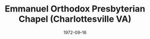 ---
date: &id001 1972-09-16
end_date: null
location:
  address: None
  city: Charlottesville
  state: VA
minister:
- end: 1974-02-01
  name: Timothy Gregson
  start: 1973-01-01
  type: Evangelist
ministers:
- Timothy Gregson
name: Emmanuel Orthodox Presbyterian Chapel
names: null
origination_date: *id001
raw_data: 'VIRGINIA

  Charlottesville

  Emmanuel Orthodox Presbyterian Chapel (September 16, 1972-February 1, 1974)

  Evangelist: Timothy Gregson, 1973-74

  '
received_from: null
states:
- VA
status:
  active: false
  end_date: 1974-02-01
  reason: null
  received_from: null
  withdrawal_to: null
title: Emmanuel Orthodox Presbyterian Chapel (Charlottesville VA)
year_established:
- 1972

---